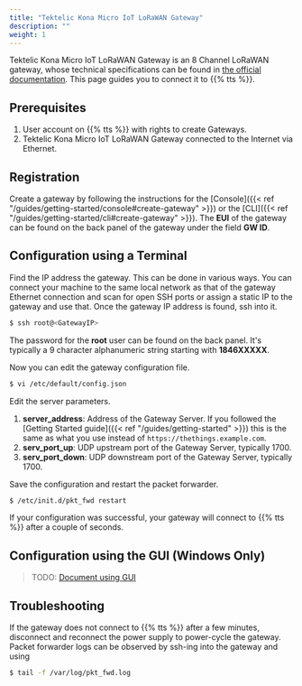 ```yaml
---
title: "Tektelic Kona Micro IoT LoRaWAN Gateway"
description: ""
weight: 1
---
```


Tektelic Kona Micro IoT LoRaWAN Gateway is an 8 Channel LoRaWAN gateway, whose technical specifications can be found in [the official documentation](https://tektelic.com/wp-content/uploads/KONA-Micro.pdf). This page guides you to connect it to {{% tts %}}.

## Prerequisites

1. User account on {{% tts %}} with rights to create Gateways.
2. Tektelic Kona Micro IoT LoRaWAN Gateway connected to the Internet via Ethernet.

## Registration

Create a gateway by following the instructions for the [Console]({{< ref "/guides/getting-started/console#create-gateway" >}}) or the [CLI]({{< ref "/guides/getting-started/cli#create-gateway" >}}). The **EUI** of the gateway can be found on the back panel of the gateway under the field **GW ID**.

## Configuration using a Terminal

Find the IP address the gateway. This can be done in various ways. You can connect your machine to the same local network as that of the gateway Ethernet connection and scan for open SSH ports or assign a static IP to the gateway and use that. Once the gateway IP address is found, ssh into it.

```bash
$ ssh root@<GatewayIP>
```

The password for the **root** user can be found on the back panel. It's typically a 9 character alphanumeric string starting with **1846XXXXX**.

Now you can edit the gateway configuration file.

```bash
$ vi /etc/default/config.json
```

Edit the server parameters.

1. **server_address**: Address of the Gateway Server. If you followed the [Getting Started guide]({{< ref "/guides/getting-started" >}}) this is the same as what you use instead of `https://thethings.example.com`.
2. **serv_port_up**: UDP upstream port of the Gateway Server, typically 1700.
3. **serv_port_down**: UDP downstream port of the Gateway Server, typically 1700.

Save the configuration and restart the packet forwarder.

```bash
$ /etc/init.d/pkt_fwd restart
```

If your configuration was successful, your gateway will connect to {{% tts %}} after a couple of seconds.

## Configuration using the GUI (Windows Only)

> TODO: [Document using GUI](https://github.com/TheThingsNetwork/lorawan-stack/issues/1140)

## Troubleshooting

If the gateway does not connect to {{% tts %}} after a few minutes, disconnect and reconnect the power supply to power-cycle the gateway. Packet forwarder logs can be observed by ssh-ing into the gateway and using

```bash
$ tail -f /var/log/pkt_fwd.log
```
